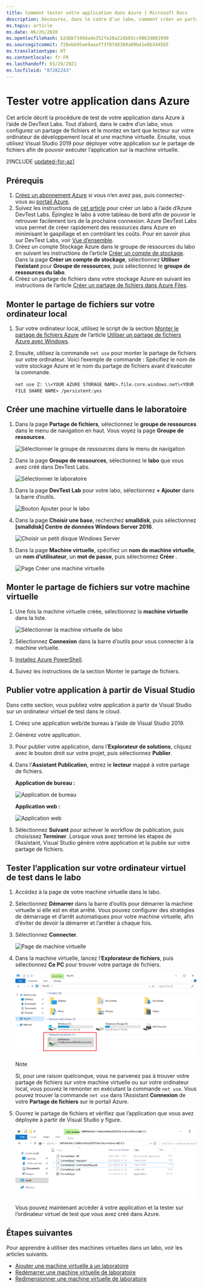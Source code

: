 ```yaml
---
title: Comment tester votre application dans Azure | Microsoft Docs
description: Découvrez, dans le cadre d’un labo, comment créer un partage de fichiers et le monter sur votre ordinateur local et une machine virtuelle, puis déployer des applications de bureau/web sur le partage de fichiers et les tester.
ms.topic: article
ms.date: 06/26/2020
ms.openlocfilehash: b2dbbf349da4e352fe20a22db03cc9063d801990
ms.sourcegitcommit: f28ebb95ae9aaaff3f87d8388a09b41e0b3445b5
ms.translationtype: HT
ms.contentlocale: fr-FR
ms.lasthandoff: 03/29/2021
ms.locfileid: "87282243"
---
```

# <a name="test-your-app-in-azure"></a>Tester votre application dans Azure 
Cet article décrit la procédure de test de votre application dans Azure à l’aide de DevTest Labs. Tout d’abord, dans le cadre d’un labo, vous configurez un partage de fichiers et le montez en tant que lecteur sur votre ordinateur de développement local et une machine virtuelle. Ensuite, vous utilisez Visual Studio 2019 pour déployer votre application sur le partage de fichiers afin de pouvoir exécuter l’application sur la machine virtuelle.  

[!INCLUDE [updated-for-az](../../includes/updated-for-az.md)]

## <a name="prerequisites"></a>Prérequis 
1. [Créez un abonnement Azure](https://azure.microsoft.com/free/) si vous n’en avez pas, puis connectez-vous au [portail Azure](https://portal.azure.com).
2. Suivez les instructions de [cet article](devtest-lab-create-lab.md) pour créer un labo à l’aide d’Azure DevTest Labs. Épinglez le labo à votre tableau de bord afin de pouvoir le retrouver facilement lors de la prochaine connexion. Azure DevTest Labs vous permet de créer rapidement des ressources dans Azure en minimisant le gaspillage et en contrôlant les coûts. Pour en savoir plus sur DevTest Labs, voir [Vue d’ensemble](devtest-lab-overview.md). 
3. Créez un compte Stockage Azure dans le groupe de ressources du labo en suivant les instructions de l’article [Créer un compte de stockage](../storage/common/storage-account-create.md). Dans la page **Créer un compte de stockage**, sélectionnez **Utiliser l’existant** pour **Groupe de ressources**, puis sélectionnez le **groupe de ressources du labo**. 
4. Créez un partage de fichiers dans votre stockage Azure en suivant les instructions de l’article [Créer un partage de fichiers dans Azure Files](../storage/files/storage-how-to-create-file-share.md). 

## <a name="mount-the-file-share-on-your-local-machine"></a>Monter le partage de fichiers sur votre ordinateur local
1. Sur votre ordinateur local, utilisez le script de la section [Monter le partage de fichiers Azure](../storage/files/storage-how-to-use-files-windows.md#mount-the-azure-file-share) de l’article [Utiliser un partage de fichiers Azure avec Windows](../storage/files/storage-how-to-use-files-windows.md). 
2. Ensuite, utilisez la commande `net use` pour monter le partage de fichiers sur votre ordinateur. Voici l’exemple de commande : Spécifiez le nom de votre stockage Azure et le nom du partage de fichiers avant d’exécuter la commande. 

    `net use Z: \\<YOUR AZURE STORAGE NAME>.file.core.windows.net\<YOUR FILE SHARE NAME> /persistent:yes`

## <a name="create-a-vm-in-the-lab"></a>Créer une machine virtuelle dans le laboratoire
1. Dans la page **Partage de fichiers**, sélectionnez le **groupe de ressources** dans le menu de navigation en haut. Vous voyez la page **Groupe de ressources**. 
    
    ![Sélectionner le groupe de ressources dans le menu de navigation](media/test-app-in-azure/select-resource-group-bread-crump.png)
2. Dans la page **Groupe de ressources**, sélectionnez le **labo** que vous avez créé dans DevTest Labs.

    ![Sélectionner le laboratoire](media/test-app-in-azure/select-devtest-lab-in-resource-group.png)
3. Dans la page **DevTest Lab** pour votre labo, sélectionnez **+ Ajouter** dans la barre d’outils. 

    ![Bouton Ajouter pour le labo](media/test-app-in-azure/add-button-in-lab.png)
4. Dans la page **Choisir une base**, recherchez **smalldisk**, puis sélectionnez **[smalldisk] Centre de données Windows Server 2016**. 

    ![Choisir un petit disque Windows Server](media/test-app-in-azure/choose-small-disk-windows-server.png)
5. Dans la page **Machine virtuelle**, spécifiez un **nom de machine virtuelle**, un **nom d’utilisateur**, un **mot de passe**, puis sélectionnez **Créer** .    
    
    ![Page Créer une machine virtuelle](media/test-app-in-azure/create-virtual-machine-page.png)    

## <a name="mount-the-file-share-on-your-vm"></a>Monter le partage de fichiers sur votre machine virtuelle
1. Une fois la machine virtuelle créée, sélectionnez la **machine virtuelle** dans la liste.    

    ![Sélectionner la machine virtuelle de labo](media/test-app-in-azure/select-lab-vm.png)
2. Sélectionnez **Connexion** dans la barre d’outils pour vous connecter à la machine virtuelle. 
3. [Installez Azure PowerShell](/powershell/azure/install-az-ps).
4. Suivez les instructions de la section Monter le partage de fichiers. 

## <a name="publish-your-app-from-visual-studio"></a>Publier votre application à partir de Visual Studio
Dans cette section, vous publiez votre application à partir de Visual Studio sur un ordinateur virtuel de test dans le cloud.

1. Créez une application web/de bureau à l’aide de Visual Studio 2019.
2. Générez votre application.
3. Pour publier votre application, dans l’**Explorateur de solutions**, cliquez avec le bouton droit sur votre projet, puis sélectionnez **Publier**. 
4. Dans l’**Assistant Publication**, entrez le **lecteur** mappé à votre partage de fichiers.

    **Application de bureau :**

    ![Application de bureau](media/test-app-in-azure/desktop-app.png)

    **Application web :**

    ![Application web](media/test-app-in-azure/web-app.png)

1. Sélectionnez **Suivant** pour achever le workflow de publication, puis choisissez **Terminer**. Lorsque vous avez terminé les étapes de l’Assistant, Visual Studio génère votre application et la publie sur votre partage de fichiers. 


## <a name="test-the-app-on-your-test-vm-in-the-lab"></a>Tester l’application sur votre ordinateur virtuel de test dans le labo

1. Accédez à la page de votre machine virtuelle dans le labo. 
2. Sélectionnez **Démarrer** dans la barre d’outils pour démarrer la machine virtuelle si elle est en état arrêté. Vous pouvez configurer des stratégies de démarrage et d’arrêt automatiques pour votre machine virtuelle, afin d’éviter de devoir la démarrer et l’arrêter à chaque fois. 
3. Sélectionnez **Connecter**.

    ![Page de machine virtuelle](media/test-app-in-azure/virtual-machine-page.png)
4. Dans la machine virtuelle, lancez l’**Explorateur de fichiers**, puis sélectionnez **Ce PC** pour trouver votre partage de fichiers.

    ![Trouver le partage sur la machine virtuelle](media/test-app-in-azure/find-share-on-vm.png)

    > [!NOTE]
    > Si, pour une raison quelconque, vous ne parvenez pas à trouver votre partage de fichiers sur votre machine virtuelle ou sur votre ordinateur local, vous pouvez le remonter en exécutant la commande `net use`. Vous pouvez trouver la commande `net use` dans l’Assistant **Connexion** de votre **Partage de fichiers** sur le portail Azure.
1. Ouvrez le partage de fichiers et vérifiez que l’application que vous avez déployée à partir de Visual Studio y figure. 

    ![Ouvrir le partage sur la machine virtuelle](media/test-app-in-azure/open-file-share.png)

    Vous pouvez maintenant accéder à votre application et la tester sur l’ordinateur virtuel de test que vous avez créé dans Azure.

## <a name="next-steps"></a>Étapes suivantes
Pour apprendre à utiliser des machines virtuelles dans un labo, voir les articles suivants. 

- [Ajouter une machine virtuelle à un laboratoire](devtest-lab-add-vm.md)
- [Redémarrer une machine virtuelle de laboratoire](devtest-lab-restart-vm.md)
- [Redimensionner une machine virtuelle de laboratoire](devtest-lab-resize-vm.md)

